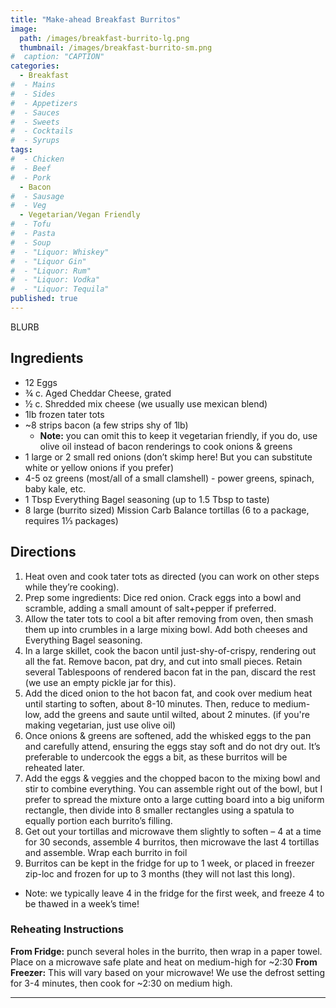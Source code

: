 ```yaml
---
title: "Make-ahead Breakfast Burritos"
image: 
  path: /images/breakfast-burrito-lg.png
  thumbnail: /images/breakfast-burrito-sm.png
#  caption: "CAPTION"
categories:
  - Breakfast
#  - Mains
#  - Sides
#  - Appetizers
#  - Sauces
#  - Sweets
#  - Cocktails
#  - Syrups
tags:
#  - Chicken
#  - Beef
#  - Pork
  - Bacon
#  - Sausage
#  - Veg
  - Vegetarian/Vegan Friendly
#  - Tofu
#  - Pasta
#  - Soup
#  - "Liquor: Whiskey"
#  - "Liquor Gin"
#  - "Liquor: Rum"
#  - "Liquor: Vodka"
#  - "Liquor: Tequila"
published: true
---
```


BLURB

## Ingredients

* 12 Eggs
* ¾ c. Aged Cheddar Cheese, grated
* ½ c. Shredded mix cheese (we usually use mexican blend)
* 1lb frozen tater tots
* ~8 strips bacon (a few strips shy of 1lb)
  * **Note:** you can omit this to keep it vegetarian friendly, if you do, use olive oil instead of bacon renderings to cook onions & greens
* 1 large or 2 small red onions (don’t skimp here! But you can substitute white or yellow onions if you prefer)
* 4-5 oz greens (most/all of a small clamshell) - power greens, spinach, baby kale, etc.
* 1 Tbsp Everything Bagel seasoning (up to 1.5 Tbsp to taste)
* 8 large (burrito sized) Mission Carb Balance tortillas (6 to a package, requires 1⅓ packages)

## Directions

1. Heat oven and cook tater tots as directed (you can work on other steps while they’re cooking).
1. Prep some ingredients: Dice red onion. Crack eggs into a bowl and scramble, adding a small amount of salt+pepper if preferred.
1. Allow the tater tots to cool a bit after removing from oven, then smash them up into crumbles in a large mixing bowl. Add both cheeses and Everything Bagel seasoning.
1. In a large skillet, cook the bacon until just-shy-of-crispy, rendering out all the fat. Remove bacon, pat dry, and cut into small pieces. Retain several Tablespoons of rendered bacon fat in the pan, discard the rest (we use an empty pickle jar for this).
1. Add the diced onion to the hot bacon fat, and cook over medium heat until starting to soften, about 8-10 minutes. Then, reduce to medium-low, add the greens and saute until wilted, about 2 minutes. (if you're making vegetarian, just use olive oil)
1. Once onions & greens are softened, add the whisked eggs to the pan and carefully attend, ensuring the eggs stay soft and do not dry out. It’s preferable to undercook the eggs a bit, as these burritos will be reheated later.
1. Add the eggs & veggies and the chopped bacon to the mixing bowl and stir to combine everything. You can assemble right out of the bowl, but I prefer to spread the mixture onto a large cutting board into a big uniform rectangle, then divide into 8 smaller rectangles using a spatula to equally portion each burrito’s filling.
1. Get out your tortillas and microwave them slightly to soften – 4 at a time for 30 seconds, assemble 4 burritos, then microwave the last 4 tortillas and assemble. Wrap each burrito in foil
1. Burritos can be kept in the fridge for up to 1 week, or placed in freezer zip-loc and frozen for up to 3 months (they will not last this long). 
  * Note: we typically leave 4 in the fridge for the first week, and freeze 4 to be thawed in a week’s time!

### Reheating Instructions

**From Fridge:** punch several holes in the burrito, then wrap in a paper towel. Place on a microwave safe plate and heat on medium-high for ~2:30
**From Freezer:** This will vary based on your microwave! We use the defrost setting for 3-4 minutes, then cook for ~2:30 on medium high. 


---